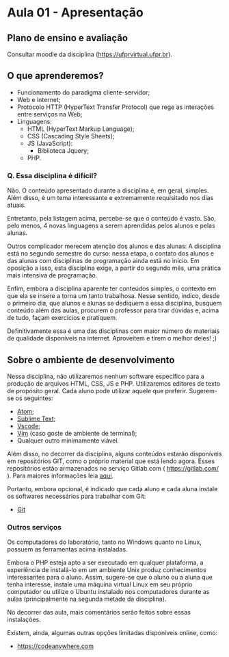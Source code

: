 # Aula 01 - Apresentação

## Plano de ensino e avaliação

Consultar moodle da disciplina (https://ufprvirtual.ufpr.br).

## O que aprenderemos?

- Funcionamento do paradigma cliente-servidor;
- Web e internet;
- Protocolo HTTP (HyperText Transfer Protocol) que rege as interações entre serviços na Web;
- Linguagens:
  - HTML (HyperText Markup Language);
  - CSS (Cascading Style Sheets);
  - JS (JavaScript):
    - Biblioteca Jquery;
  - PHP.

### Q. Essa disciplina é difícil?

Não. O conteúdo apresentado durante a disciplina é, em geral, simples. Além disso,
é um tema interessante e extremamente requisitado nos dias atuais.

Entretanto, pela listagem acima, percebe-se que o conteúdo é vasto. São, pelo menos,
4 novas linguagens a serem aprendidas pelos alunos e pelas alunas.

Outros complicador merecem atenção dos alunos e das alunas:
A disciplina está no segundo semestre do curso: nessa etapa, o contato dos alunos
e das alunas com disciplinas de programação ainda está no início. Em oposição a
isso, esta disciplina exige, a partir do segundo mês, uma prática mais
intensiva de programação.
   
Enfim, embora a disciplina aparente ter conteúdos simples, o contexto em que ela
se insere a torna um tanto trabalhosa. Nesse sentido, indico, desde o primeiro dia,
que alunos e alunas se dediquem a essa disciplina, busquem conteúdo além das aulas,
procurem o professor para tirar dúvidas e, acima de tudo, façam exercícios e pratiquem.

Definitivamente essa é uma das disciplinas com maior número de materiais de qualidade
disponíveis na internet. Aproveitem e tirem o melhor deles! ;)

## Sobre o ambiente de desenvolvimento

Nessa disciplina, não utilizaremos nenhum software específico para a produção de arquivos HTML, CSS, JS e PHP. Utilizaremos editores de texto de propósito geral. Cada aluno pode utilizar aquele que preferir. Sugerem-se os seguintes:

* [Atom];
* [Sublime Text];
* [Vscode];
* [Vim] (caso goste de ambiente de terminal);
* Qualquer outro minimamente viável.

Além disso, no decorrer da disciplina, alguns conteúdos estarão disponíveis em
repositórios GIT, como o próprio material que está lendo agora. Esses repositórios
estão armazenados no serviço Gitlab.com ( https://gitlab.com/ ). Para
maiores informações leia [aqui](http://rogerdudler.github.io/git-guide/index.pt_BR.html).

Portanto, embora opcional, é indicado que cada aluno e cada aluna instale os softwares necessários para trabalhar com Git:

* [Git]

### Outros serviços

Os computadores do laboratório, tanto no Windows quanto no Linux, possuem as ferramentas acima instaladas.

Embora o PHP esteja apto a ser executado em qualquer plataforma, a experiência de instalá-lo em um ambiente Unix produz conhecimentos interessantes para o aluno. 
Assim, sugere-se que o aluno ou a aluna que tenha interesse, instale uma máquina virtual Linux em seu próprio computador ou utilize o Ubuntu instalado nos computadores durante as aulas (principalmente na segunda metade da disciplina).

No decorrer das aula, mais comentários serão feitos sobre essas instalações.

Existem, ainda, algumas outras opções limitadas disponíveis online, como:

- https://codeanywhere.com

[1]: https://ruslanspivak.com/lsbaws-part1/
[Git]: https://git-scm.com/downloads
[Sublime Text]: https://www.sublimetext.com/
[GitHub]: http://www.github.com
[Atom]: http://atom.io
[Vim]: https://www.vim.org/
[Vscode]: https://code.visualstudio.com/
